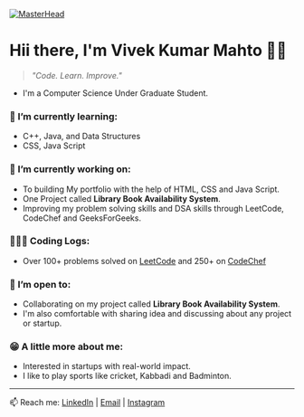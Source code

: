 [![MasterHead](https://user-images.githubusercontent.com/90236635/232446433-d5540fa2-fe28-4bb8-b929-cdb51fe61336.gif)](https://rishavchanda.io)
# Hii there, I'm Vivek Kumar Mahto 👋🏻
> *"Code. Learn. Improve."*
- I'm a Computer Science Under Graduate Student.
  

### 🎯 I’m currently learning:
- C++, Java, and Data Structures
- CSS, Java Script

### 🎲 I’m currently working on:
- To building My portfolio with the help of HTML, CSS and Java Script.
- One Project called **Library Book Availability System**.
- Improving my problem solving skills and DSA skills through LeetCode, CodeChef and GeeksForGeeks.

### 🧑🏻‍💻 Coding Logs:
-  Over 100+ problems solved on <a href="https://leetcode.com/u/VivekKumarMahto/">LeetCode</a> and 250+ on <a href="https://www.codechef.com/users/vivekkumar03">CodeChef</a>

### 🤝 I’m open to:
- Collaborating on my project called  **Library Book Availability System**.
- I'm also comfortable with sharing idea and discussing about any project or startup.

### 😁 A little more about me:
- Interested in startups with real-world impact.
- I like to play sports like cricket, Kabbadi and Badminton.

---

📫 Reach me: [LinkedIn](https://www.linkedin.com/in/vivek-kumar-mahto-0bb328340) | [Email](mailto:vivekkumarmahto101103@gmail.com) | [Instagram](https://www.instagram.com/itx.badal_/)
